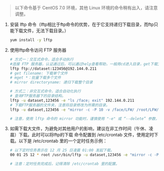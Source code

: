 > 以下命令基于 CentOS 7.0 环境，其他 Linux 环境的命令稍有出入，请注意调整。

1. 安装 lftp 命令（lftp相比于ftp命令的优势，在于它支持递归下载目录，而ftp只能下载文件，无法下载目录。）

   ```bash
   yum install -y lftp
   ```

2. 使用lftp命令访问 FTP 服务器

   ```bash
   # 方式一：交互式命令，适合手动执行
   #连接 FTP 服务器，认证通过后，可以通过help查看帮助，一般用cd进入目录，get下载文件。
   lftp ftp://dataset:123456@192.144.0.211 
   # get filename: 下载单个文件
   # mget *：批量下载多个文件
   # mirror directoryname: 递归下载整个目录
   
   # 方式二：非交互式命令，适合自动化执行
   # 查询FTP服务器下的目录结构。
   lftp -u dataset,123456 -e "ls /face; exit" 192.144.0.211 
   # 下载FTP服务器的文件夹，注意将目录修改为所需的目录。
   lftp -u dataset,123456 -e "mirror -c -P 10 -v /face/LFW/ /root/LFW/; exit" 192.168.47.206
   
   # 注意，使用 lftp 命令的 mirror 功能时，谨慎使用 "-e" 或 “--delete” 参数，该参数表示"删除远程目录上不存在的文件"。
   ```

3. 如需下载大文件，为避免对其他用户的影响，建议在非工作时间（午休、凌晨）下载。此时可以将lftp的下载 命令配置到 /etc/crontab 文件，使用定时下载。以下是 /etc/crontab 里的一个定时任务示例：

   ```bash
   # 以下定时任务表示在 12 月 25 日凌晨 01:00 发起下载。
   00 01 25 12 * root /usr/bin/lftp -u dataset,123456 -e "mirror -c -P 10 -v /face/LFW/ /root/LFW/; exit" dataset.inhuawei.com
   
   # 注意：定时任务完成后，记得清除 /etc/crontab 里的配置。
   ```

